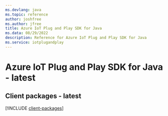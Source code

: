 ```yaml
---
ms.devlang: java
ms.topic: reference
author: joshfree
ms.author: jfree
title: Azure IoT Plug and Play SDK for Java
ms.data: 08/29/2022
description: Reference for Azure IoT Plug and Play SDK for Java
ms.service: iotplugandplay
---
```

# Azure IoT Plug and Play SDK for Java - latest

## Client packages - latest
[!INCLUDE [client-packages](iot-plug-and-play-client-index.md)]